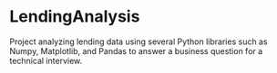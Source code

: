 # LendingAnalysis

Project analyzing lending data using several Python libraries such as Numpy, Matplotlib, and Pandas to answer a business question for a technical interview.
